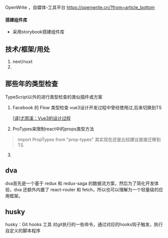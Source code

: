 OpenWrite ，自媒体-工具平台
https://openwrite.cn/?from=article_bottom


####  搭建组件库
* 采用storybook搭建组件库



## 技术/框架/用处

1.  next/nuxt
2. 


## 那些年的类型检查
TypeScript以外的进行类型检查的类似插件或方案
1. Facebook 的 Flow 类型检查
   vue3设计开发过程中曾经使用过,后来切换到TS
  
   [[译]尤雨溪：Vue3的设计过程](https://juejin.cn/post/6844903823937372174)
2. ProTypes来限制react中的props类型方法
  > import PropTypes from "prop-types"
  其实现在还是比较建议直接迁移到TS

3. 


## dva 
dva首先是一个基于 redux 和 redux-saga 的数据流方案，然后为了简化开发体验，dva 还额外内置了 react-router 和 fetch，所以也可以理解为一个轻量级的应用框架。



## husky 
husky：Git hooks 工具
对git执行的一些命令，通过对应的hooks钩子触发，执行自定义的脚本程序